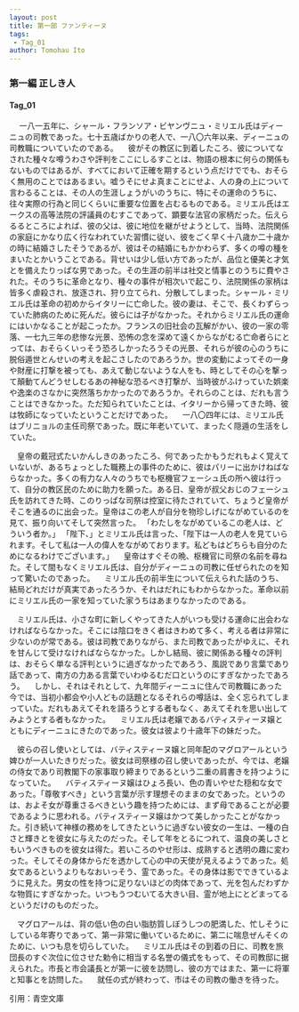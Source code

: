 ```yaml
---
layout: post
title: 第一部 ファンティーヌ
tags:
 - Tag_01
author: Tomohau Ito
---
```


### 第一編  正しき人  
#### Tag_01

　  一八一五年に、シャール・フランソア・ビヤンヴニュ・ミリエル氏はディーニュの司教であった。七十五歳ばかりの老人で、一八〇六年以来、ディーニュの司教職についていたのである。
　彼がその教区に到着したころ、彼についてなされた種々な噂うわさや評判をここにしるすことは、物語の根本に何らの関係もないものではあるが、すべてにおいて正確を期するという点だけででも、おそらく無用のことではあるまい。嘘うそにせよ真まことにせよ、人の身の上について言わるることは、その人の生涯しょうがいのうちに、特にその運命のうちに、往々実際の行為と同じくらいに重要な位置を占むるものである。ミリエル氏はエークスの高等法院の評議員のむすこであって、顕要な法官の家柄だった。伝えらるるところによれば、彼の父は、彼に地位を継がせようとして、当時、法院関係の家庭にかなり広く行なわれていた習慣に従い、彼をごく早く十八歳か二十歳かの時に結婚さしたそうであるが、彼はその結婚にもかかわらず、多くの噂の種をまいたとかいうことである。背せいは少し低い方であったが、品位と優美と才気とを備えたりっぱな男であった。その生涯の前半は社交と情事とのうちに費やされた。そのうちに革命となり、種々の事件が相次いで起こり、法院関係の家柄は皆多く虐殺され、放逐され、狩り立てられ、分散してしまった。シャール・ミリエル氏は革命の初めからイタリーに亡命した。彼の妻は、そこで、長くわずらっていた肺病のために死んだ。彼らには子がなかった。それからミリエル氏の運命にはいかなることが起こったか。フランスの旧社会の瓦解がかい、彼の一家の零落、一七九三年の悲惨な光景、恐怖の念を深めて遠くからながむる亡命者らにとっては、おそらくいっそう恐ろしかったろうその光景、それらが彼の心のうちに脱俗遁世とんせいの考えを起こさしたのであろうか。世の変動によってその一身や財産に打撃を被っても、あえて動じないような人をも、時としてその心を撃って顛動てんどうせしむるあの神秘な恐るべき打撃が、当時彼がふけっていた娯楽や逸楽のさなかに突然落ちかかったのであろうか。それらのことは、だれも言うことはできなかった。ただ知られていたことは、イタリーから帰ってきた時、彼は牧師になっていたということだけであった。
　一八〇四年には、ミリエル氏はブリニョルの主任司祭であった。既に年老いていて、まったく隠遁の生活をしていた。  

　皇帝の戴冠式たいかんしきのあったころ、何であったかもうだれもよく覚えていないが、あるちょっとした職務上の事件のために、彼はパリーに出かけねばならなかった。多くの有力な人々のうちでも枢機官フェーシュ氏の所へ彼は行って、自分の教区民のために助力を願った。ある日、皇帝が叔父おじのフェーシュ氏を訪れてきた時、このりっぱな司祭は控室に待たされていて、ちょうど皇帝がそこを通るのに出会った。皇帝はこの老人が自分を物珍しげにながめているのを見て、振り向いてそして突然言った。
「わたしをながめているこの老人は、どういう者か。」
「陛下、」とミリエル氏は言った、「陛下は一人の老人を見ていられます。そして私は一人の偉人をながめております。私どもはどちらも自分のためになるわけでございます。」
　皇帝はすぐその晩、枢機官に司祭の名前を尋ねた。そして間もなくミリエル氏は、自分がディーニュの司教に任ぜられたのを知って驚いたのであった。
　ミリエル氏の前半生について伝えられた話のうち、結局どれだけが真実であったろうか、それはだれにもわからなかった。革命以前にミリエル氏の一家を知っていた家うちはあまりなかったのである。  

　ミリエル氏は、小さな町に新しくやってきた人がいつも受ける運命に出会わなければならなかった。そこには陰口をきく者はきわめて多く、考える者は非常に少ないのが常である。彼は司教でありながら、また司教であったがゆえに、それを甘んじて受けなければならなかった。しかし結局、彼に関係ある種々の評判は、おそらく単なる評判というに過ぎなかったであろう、風説であり言葉であり話であって、南方の力ある言葉でいわゆるむだ口というのにすぎなかったであろう。
　しかし、それはそれとして、九年間ディーニュに住んで司教職にあった今では、当初小都会や小人どもの話題となるそれらの噂話は、全く忘られてしまっていた。だれもあえてそれを語ろうとする者もなく、あえてそれを思い出してみようとする者もなかった。
　ミリエル氏は老嬢であるバティスティーヌ嬢とともにディーニュにきたのであった。彼女は彼より十歳年下の妹だった。  

　彼らの召し使いとしては、バティスティーヌ嬢と同年配のマグロアールという婢ひが一人いたきりだった。彼女は司祭様の召し使いであったが、今では、老嬢の侍女であり司教閣下の家事取り締まりであるという二重の肩書きを持つようになっていた。
　バティスティーヌ嬢はひょろ長い、色の青いやせた穏和な女であった。「尊敬すべき」という言葉が示す理想そのままの女であった。というのは、およそ女が尊重さるべきという趣を持つためには、まず母であることが必要であるように思われる。バティスティーヌ嬢はかつて美しかったことがなかった。引き続いて神様の務めをしてきたというに過ぎない彼女の一生は、一種の白さと輝きとを彼女に与えたのだった。そして年をとるにつれて、温良の美しさともいうべきものを彼女は得た。若いころのやせ形は、成熟すると透明の趣に変わった。そしてその身体からだを透かして心の中の天使が見えるようであった。処女であるというよりもなおいっそう、霊であった。その身体は影でできているように見えた。男女の性を持つに足りないほどの肉体であって、光を包んだわずかな物質にすぎなかった。いつもうつむいてる大きい目、霊が地上にとどまってるというだけのものだった。  

　マグロアールは、背の低い色の白い脂肪質しぼうしつの肥満した、忙しそうにしている年寄りであって、第一非常に働いているために、第二に喘息ぜんそくのために、いつも息を切らしていた。
　ミリエル氏はその到着の日に、司教を旅団長のすぐ次位に位させた勅令に相当する名誉の儀式をもって、その司教邸に据えられた。市長と市会議長とが第一に彼を訪問し、彼の方ではまた、第一に将軍と知事とを訪問した。
　就任の式が終わって、市はその司教の働きを待った。  

引用：青空文庫

